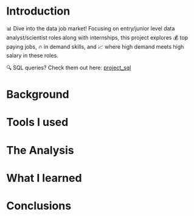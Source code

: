 # Introduction
📊 Dive into the data job market! Focusing on entry/junior level data analyst/scientist roles along with internships,
this project explores 💰 top paying jobs, 🔥 in demand skills, and 📈 where high demand meets high salary in these roles.

🔍 SQL queries? Check them out here: [project_sql](/project_sql/)

# Background

# Tools I used

# The Analysis

# What I learned

# Conclusions
